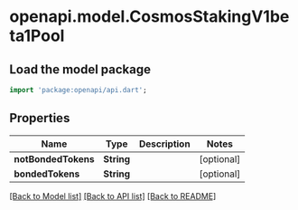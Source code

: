 # openapi.model.CosmosStakingV1beta1Pool

## Load the model package
```dart
import 'package:openapi/api.dart';
```

## Properties
Name | Type | Description | Notes
------------ | ------------- | ------------- | -------------
**notBondedTokens** | **String** |  | [optional] 
**bondedTokens** | **String** |  | [optional] 

[[Back to Model list]](../README.md#documentation-for-models) [[Back to API list]](../README.md#documentation-for-api-endpoints) [[Back to README]](../README.md)



